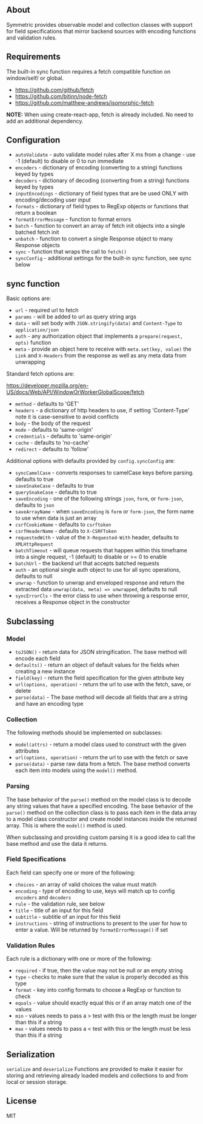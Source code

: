 ## About

Symmetric provides observable model and collection classes with support for field specifications that mirror backend sources with encoding functions and validation rules.

## Requirements

The built-in sync function requires a fetch compatible function on window/self/ or global.

- https://github.com/github/fetch
- https://github.com/bitinn/node-fetch
- https://github.com/matthew-andrews/isomorphic-fetch

**NOTE:** When using create-react-app, fetch is already included. No need to add an additional dependency.

## Configuration

- `autoValidate` - auto validate model rules after X ms from a change - use -1 (default) to disable or 0 to run immediate
- `encoders` - dictionary of encoding (converting to a string) functions keyed by types
- `decoders` - dictionary of decoding (converting from a string) functions keyed by types
- `inputEncodings` - dictionary of field types that are be used ONLY with encoding/decoding user input
- `formats` - dictionary of field types to RegExp objects or functions that return a boolean
- `formatErrorMessage` - function to format errors
- `batch` - function to convert an array of fetch init objects into a single batched fetch init
- `unbatch` - function to convert a single Response object to many Response objects
- `sync` - function that wraps the call to `fetch()`
- `syncConfig` - additional settings for the built-in sync function, see sync below

## sync function

Basic options are:

- `url` - required url to fetch
- `params` - will be added to url as query string args
- `data` - will set body with `JSON.stringify(data)` and `Content-Type` to `application/json`
- `auth` - any authorization object that implements a `prepare(request, opts)` function
- `meta` - provide an object here to receive with `meta.set(key, value)` the `Link` and `X-Headers` from the response as well as any meta data from unwrapping

Standard fetch options are:

https://developer.mozilla.org/en-US/docs/Web/API/WindowOrWorkerGlobalScope/fetch

- `method` - defaults to 'GET'
- `headers` - a dictionary of http headers to use, if setting 'Content-Type' note it is case-sensitive to avoid conflicts
- `body` - the body of the request
- `mode` - defaults to 'same-origin'
- `credentials` - defaults to 'same-origin'
- `cache` - defaults to 'no-cache'
- `redirect` - defaults to 'follow'

Additional options with defaults provided by `config.syncConfig` are:

- `syncCamelCase` - converts responses to camelCase keys before parsing. defaults to true
- `saveSnakeCase` - defaults to true
- `querySnakeCase` - defaults to true
- `saveEncoding` - one of the following strings `json`, `form`, or `form-json`, defaults to `json`
- `saveArrayName` - when `saveEncoding` is `form` or `form-json`, the form name to use when data is just an array
- `csrfCookieName` - defaults to `csrftoken`
- `csrfHeaderName` - defaults to `X-CSRFToken`
- `requestedWith` - value of the `X-Requested-With` header, defaults to `XMLHttpRequest`
- `batchTimeout` - will queue requests that happen within this timeframe into a single request, -1 (default) to disable or >= 0 to enable
- `batchUrl` - the backend url that accepts batched requests
- `auth` - an optional single auth object to use for all sync operations, defaults to null
- `unwrap` - function to unwrap and enveloped response and return the extracted data `unwrap(data, meta) => unwrapped`, defaults to null
- `syncErrorCls` - the error class to use when throwing a response error, receives a Response object in the constructor

## Subclassing

### Model

- `toJSON()` - return data for JSON stringification. The base method will encode each field
- `defaults()` - return an object of default values for the fields when creating a new instance
- `field(key)` - return the field specification for the given attribute key
- `url(options, operation)` - return the url to use with the fetch, save, or delete
- `parse(data)` - The base method will decode all fields that are a string and have an encoding type

### Collection

The following methods should be implemented on subclasses:

- `model(attrs)` - return a model class used to construct with the given attributes
- `url(options, operation)` - return the url to use with the fetch or save
- `parse(data)` - parse raw data from a fetch. The base method converts each item into models using the `model()` method.

### Parsing

The base behavior of the `parse()` method on the model class is to decode any string values that have a specified encoding. The base behavior of the `parse()` method on the collection class is to pass each item in the data array to a model class constructor and create model instances inside the returned array. This is where the `model()` method is used.

When subclassing and providing custom parsing it is a good idea to call the base method and use the data it returns.

### Field Specifications

Each field can specify one or more of the following:

- `choices` - an array of valid choices the value must match
- `encoding` - type of encoding to use, keys will match up to config `encoders` and `decoders`
- `rule` - the validation rule, see below
- `title` - title of an input for this field
- `subtitle` - subtitle of an input for this field
- `instructions` - string of instructions to present to the user for how to enter a value. Will be returned by `formatErrorMessage()` if set

### Validation Rules

Each rule is a dictionary with one or more of the following:

- `required` - if true, then the value may not be null or an empty string
- `type` - checks to make sure that the value is properly decoded as this type
- `format` - key into config formats to choose a RegExp or function to check
- `equals` - value should exactly equal this or if an array match one of the values
- `min` - values needs to pass a > test with this or the length must be longer than this if a string
- `max` - values needs to pass a < test with this or the length must be less than this if a string

## Serialization

`serialize` and `deserialize` Functions are provided to make it easier for storing and retrieving already loaded models and collections to and from local or session storage.

## License

MIT
